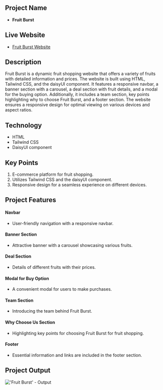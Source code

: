 ## Project Name
- **Fruit Burst**

## Live Website
- [Fruit Burst Website](https://ashik-08.github.io/A3-Fruit-Burst/)

## Description
Fruit Burst is a dynamic fruit shopping website that offers a variety of fruits with detailed information and prices. The website is built using HTML, Tailwind CSS, and the daisyUI component. It features a responsive navbar, a banner section with a carousel, a deal section with fruit details, and a modal for the buying option. Additionally, it includes a team section, key points highlighting why to choose Fruit Burst, and a footer section. The website ensures a responsive design for optimal viewing on various devices and aspect ratios.

## Technology
- HTML
- Tailwind CSS
- DaisyUI component

## Key Points
1. E-commerce platform for fruit shopping.
2. Utilizes Tailwind CSS and the daisyUI component.
3. Responsive design for a seamless experience on different devices.

## Project Features

#### Navbar
- User-friendly navigation with a responsive navbar.

#### Banner Section
- Attractive banner with a carousel showcasing various fruits.

#### Deal Section
- Details of different fruits with their prices.

#### Modal for Buy Option
- A convenient modal for users to make purchases.

#### Team Section
- Introducing the team behind Fruit Burst.

#### Why Choose Us Section
- Highlighting key points for choosing Fruit Burst for fruit shopping.

#### Footer
- Essential information and links are included in the footer section.

## Project Output

!['Fruit Burst' - Output](https://github.com/ashik-08/A3-Fruit-Burst/assets/138667359/0482d5c7-ed36-4720-82d0-ee06484033ec)
